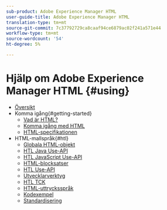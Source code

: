 ```yaml
---
sub-product: Adobe Experience Manager HTML
user-guide-title: Adobe Experience Manager HTML
translation-type: tm+mt
source-git-commit: 7c37792729ca8caaf94ce6879ac02f241a571e44
workflow-type: tm+mt
source-wordcount: '54'
ht-degree: 5%

---
```



# Hjälp om Adobe Experience Manager HTML {#using}

+ [Översikt](overview.md)
+ Komma igång{#getting-started}
   + [Vad är HTML?](update.md)
   + [Komma igång med HTML](getting-started.md)
   + [HTML-specifikationen](htl-specification.md)
+ HTML-mallspråk{#htl}
   + [Globala HTML-objekt](global-objects.md)
   + [HTL Java Use-API](use-api-java.md)
   + [HTL JavaScript Use-API](use-api-javascript.md)
   + [HTML-blocksatser](block-statements.md)
   + [HTL Use-API](use-api.md)
   + [Utvecklarverktyg](dev-tools.md)
   + [HTL TCK](htl-tck.md)
   + [HTML-uttrycksspråk](expression-language.md)
   + [Kodexempel](code-samples.md)
   + [Standardisering](standardization.md)
